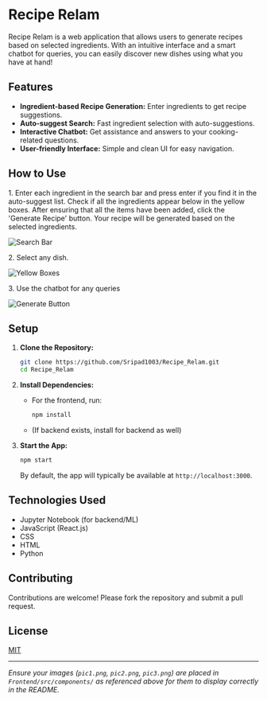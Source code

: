 # Recipe Relam

Recipe Relam is a web application that allows users to generate recipes based on selected ingredients. With an intuitive interface and a smart chatbot for queries, you can easily discover new dishes using what you have at hand!

## Features

- **Ingredient-based Recipe Generation:** Enter ingredients to get recipe suggestions.
- **Auto-suggest Search:** Fast ingredient selection with auto-suggestions.
- **Interactive Chatbot:** Get assistance and answers to your cooking-related questions.
- **User-friendly Interface:** Simple and clean UI for easy navigation.

## How to Use

<div className='container' id="container-2">
  <p>1. Enter each ingredient in the search bar and press enter if you find it in the auto-suggest list. Check if all the ingredients appear below in the yellow boxes. After ensuring that all the items have been added, click the 'Generate Recipe' button. Your recipe will be generated based on the selected ingredients.</p>
  <img src="Frontend/src/components/pic1.png" alt="Search Bar" />
  <p>2. Select any dish.</p>
  <img src="Frontend/src/components/pic2.png" alt="Yellow Boxes" />
  <p>3. Use the chatbot for any queries</p>
  <img src="Frontend/src/components/pic3.png" alt="Generate Button" />
</div>

## Setup

1. **Clone the Repository:**
   ```bash
   git clone https://github.com/Sripad1003/Recipe_Relam.git
   cd Recipe_Relam
   ```

2. **Install Dependencies:**
   - For the frontend, run:
     ```bash
     npm install
     ```
   - (If backend exists, install for backend as well)

3. **Start the App:**
   ```bash
   npm start
   ```
   By default, the app will typically be available at `http://localhost:3000`.

## Technologies Used

- Jupyter Notebook (for backend/ML)
- JavaScript (React.js)
- CSS
- HTML
- Python

## Contributing

Contributions are welcome! Please fork the repository and submit a pull request.

## License

[MIT](LICENSE)

---

*Ensure your images (`pic1.png`, `pic2.png`, `pic3.png`) are placed in `Frontend/src/components/` as referenced above for them to display correctly in the README.*
